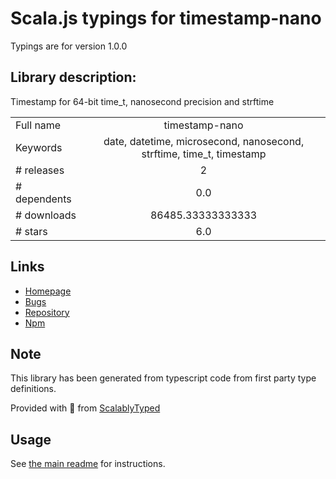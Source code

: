 
# Scala.js typings for timestamp-nano

Typings are for version 1.0.0

## Library description:
Timestamp for 64-bit time_t, nanosecond precision and strftime

|                    |                 |
| ------------------ | :-------------: |
| Full name          | timestamp-nano |
| Keywords           | date, datetime, microsecond, nanosecond, strftime, time_t, timestamp |
| # releases         | 2 |
| # dependents       | 0.0 |
| # downloads        | 86485.33333333333 |
| # stars            | 6.0 |

## Links
- [Homepage](https://github.com/kawanet/timestamp-nano#readme)
- [Bugs](https://github.com/kawanet/timestamp-nano/issues)
- [Repository](https://github.com/kawanet/timestamp-nano)
- [Npm](https://www.npmjs.com/package/timestamp-nano)
    


## Note
This library has been generated from typescript code from first party type definitions.

Provided with :purple_heart: from [ScalablyTyped](https://github.com/oyvindberg/ScalablyTyped)

## Usage
See [the main readme](../../readme.md) for instructions.


